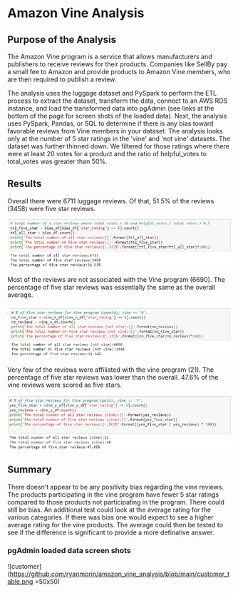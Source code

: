 # Amazon Vine Analysis

## Purpose of the Analysis
The Amazon Vine program is a service that allows manufacturers and publishers to receive reviews for their products. Companies like SellBy pay a small fee to Amazon and provide products to Amazon Vine members, who are then required to publish a review.

The analysis uses the luggage dataset and PySpark to perform the ETL process to extract the dataset, transform the data, connect to an AWS RDS instance, and load the transformed data into pgAdmin (see links at the bottom of the page for screen shots of the loaded data). Next, the analysis uses PySpark, Pandas, or SQL to determine if there is any bias toward favorable reviews from Vine members in your dataset. The analysis looks only at the number of 5 star ratings in the 'vine' and 'not vine' datasets. The dataset was further thinned down.  We filtered for those ratings where there were at least 20 votes for a product and the ratio of helpful_votes to total_votes was greater than 50%.

## Results

Overall there were 6711 luggage reviews.  Of that, 51.5% of the reviews (3458) were five star reviews.

![all](https://github.com/ryanmorin/amazon_vine_analysis/blob/main/all.png)

Most of the reviews are not associated with the Vine program (6690). The percentage of five star reviews was essentially the same as the overall average.

![not-vine](https://github.com/ryanmorin/amazon_vine_analysis/blob/main/vine.png)

Very few of the reviews were affiliated with the vine program (21).  The percentage of five star reviews was lower than the overall.  47.6% of the vine reviews were scored as five stars.

![vine](https://github.com/ryanmorin/amazon_vine_analysis/blob/main/vine_y.png)

## Summary

There doesn't appear to be any positivity bias regarding the vine reviews.  The products participating in the vine program have fewer 5 star ratings compared to those products not participating in the program. There could still be bias. An additional test could look at the average rating for the various categories.  If there was bias one would expect to see a higher average rating for the vine products.  The average could then be tested to see if the difference is significant to provide a more definative answer.


### pgAdmin loaded data screen shots
![customer](https://github.com/ryanmorin/amazon_vine_analysis/blob/main/customer_table.png =50x50)


